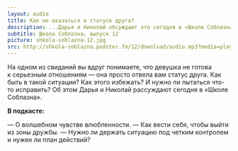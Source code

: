 ```yaml
---
layout: audio
title: Как не оказаться в статусе друга?
description: ...Дарья и Николай обсуждают это сегодня в «Школе Соблазна».
subtitle: Школа Соблазна, выпуск 12
picture: shkola-soblazna-12.jpg
src: http://shkola-soblazna.podster.fm/12/download/audio.mp3?media=player
---
```


На одном из свиданий вы вдруг понимаете, что девушка не готова к серьезным отношениям — она просто отвела вам статус друга. Как быть в такой ситуации? Как этого избежать? И нужно ли пытаться что-то исправить? Об этом Дарья и Николай рассуждают сегодня в «Школе Соблазна».

**В подкасте:**

— О волшебном чувстве влюбленности.
— Как вести себя, чтобы выйти из зоны дружбы.
— Нужно ли держать ситуацию под четким контролем и нужен ли план действий? 
